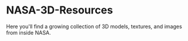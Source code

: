 NASA-3D-Resources
=================

Here you'll find a growing collection of 3D models, textures, and images from inside NASA.
